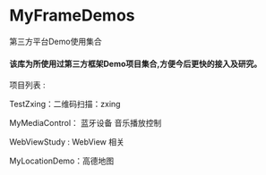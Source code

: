 # MyFrameDemos
第三方平台Demo使用集合

#### 该库为所使用过第三方框架Demo项目集合,方便今后更快的接入及研究。





项目列表 :

TestZxing：二维码扫描：zxing

MyMediaControl： 蓝牙设备 音乐播放控制

WebViewStudy : WebView 相关

MyLocationDemo：高德地图

